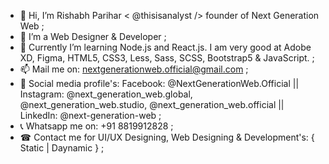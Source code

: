 - 👋 Hi, I’m Rishabh Parihar < @thisisanalyst /> founder of Next Generation Web ;
- 👀 I’m a Web Designer & Developer ;
- 🌱 Currently I’m learning Node.js and React.js. I am very good at Adobe XD, Figma, HTML5, CSS3, Less, Sass, SCSS, Bootstrap5 & JavaScript. ;
- 📫 Mail me on: nextgenerationweb.official@gmail.com ;
- 🔎 Social media profile's: Facebook: @NextGenerationWeb.Official || Instagram: @next_generation_web.global, @next_generation_web.studio, @next_generation_web.official || LinkedIn: @next-generation-web ;
- 📞 Whatsapp me on: +91 8819912828 ;
- ☎ Contact me for UI/UX Designing, Web Designing & Development's: { Static | Daynamic } ;

<!---
thisisanalyst/thisisanalyst is a ✨ special ✨ repository because its `README.md` (this file) appears on your GitHub profile.
You can click the Preview link to take a look at your changes.
--->
